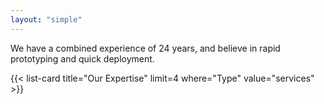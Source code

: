 ```yaml
---
layout: "simple"
---
```


We have a combined experience of 24 years, and believe in rapid prototyping and quick deployment.

{{< list-card title="Our Expertise" limit=4 where="Type" value="services" >}}

